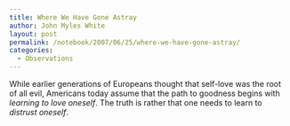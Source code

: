 ```yaml
---
title: Where We Have Gone Astray
author: John Myles White
layout: post
permalink: /notebook/2007/06/25/where-we-have-gone-astray/
categories:
  - Observations
---
```


While earlier generations of Europeans thought that self-love was the root of all evil, Americans today assume that the path to goodness begins with *learning to love oneself*. The truth is rather that one needs to learn to *distrust oneself*.
